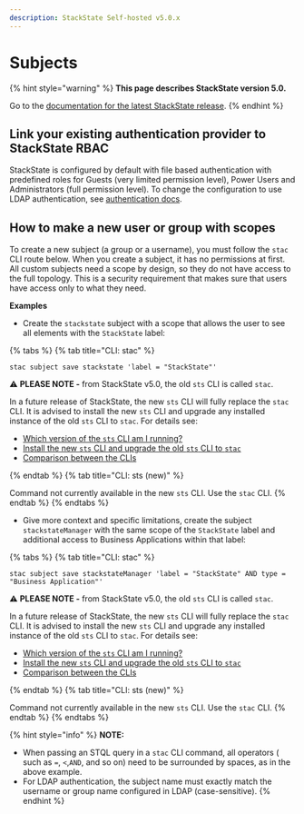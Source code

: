 ```yaml
---
description: StackState Self-hosted v5.0.x 
---
```


# Subjects

{% hint style="warning" %}
**This page describes StackState version 5.0.**

Go to the [documentation for the latest StackState release](https://docs.stackstate.com/configure/security/rbac/rbac_subjects).
{% endhint %}

## Link your existing authentication provider to StackState RBAC

StackState is configured by default with file based authentication with predefined roles for Guests \(very limited permission level\), Power Users and Administrators \(full permission level\). To change the configuration to use LDAP authentication, see [authentication docs](../authentication/).

## How to make a new user or group with scopes

To create a new subject \(a group or a username\), you must follow the `stac` CLI route below. When you create a subject, it has no permissions at first. All custom subjects need a scope by design, so they do not have access to the full topology. This is a security requirement that makes sure that users have access only to what they need.

**Examples**

* Create the `stackstate` subject with a scope that allows the user to see all elements with the `StackState` label:

{% tabs %}
{% tab title="CLI: stac" %}

```text
stac subject save stackstate 'label = "StackState"'
```

⚠️ **PLEASE NOTE -** from StackState v5.0, the old `sts` CLI is called `stac`.

In a future release of StackState, the new `sts` CLI will fully replace the `stac` CLI. It is advised to install the new `sts` CLI and upgrade any installed instance of the old `sts` CLI to `stac`. For details see:

* [Which version of the `sts` CLI am I running?](/setup/cli/cli-comparison.md#which-version-of-the-cli-am-i-running "StackState Self-Hosted only")
* [Install the new `sts` CLI and upgrade the old `sts` CLI to `stac`](/setup/cli/cli-sts.md#install-the-new-sts-cli "StackState Self-Hosted only")
* [Comparison between the CLIs](/setup/cli/cli-comparison.md "StackState Self-Hosted only")

{% endtab %}
{% tab title="CLI: sts (new)" %}

Command not currently available in the new `sts` CLI. Use the `stac` CLI.
{% endtab %}
{% endtabs %}


* Give more context and specific limitations, create the subject `stackstateManager` with the same scope of the `StackState` label and additional access to Business Applications within that label:

{% tabs %}
{% tab title="CLI: stac" %}

```text
stac subject save stackstateManager 'label = "StackState" AND type = "Business Application"'
```

⚠️ **PLEASE NOTE -** from StackState v5.0, the old `sts` CLI is called `stac`.

In a future release of StackState, the new `sts` CLI will fully replace the `stac` CLI. It is advised to install the new `sts` CLI and upgrade any installed instance of the old `sts` CLI to `stac`. For details see:

* [Which version of the `sts` CLI am I running?](/setup/cli/cli-comparison.md#which-version-of-the-cli-am-i-running "StackState Self-Hosted only")
* [Install the new `sts` CLI and upgrade the old `sts` CLI to `stac`](/setup/cli/cli-sts.md#install-the-new-sts-cli "StackState Self-Hosted only")
* [Comparison between the CLIs](/setup/cli/cli-comparison.md "StackState Self-Hosted only")

{% endtab %}
{% tab title="CLI: sts (new)" %}

Command not currently available in the new `sts` CLI. Use the `stac` CLI.
{% endtab %}
{% endtabs %}


{% hint style="info" %}
**NOTE:**

* When passing an STQL query in a `stac` CLI command, all operators \( such as `=`, `<`,`AND`, and so on\) need to be surrounded by spaces, as in the above example.
* For LDAP authentication, the subject name must exactly match the username or group name configured in LDAP (case-sensitive).
{% endhint %}
